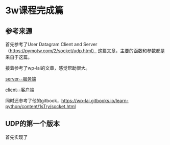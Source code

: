 # 3w课程完成篇


## 参考来源
首先参考了User Datagram Client and Server（https://pymotw.com/2/socket/udp.html）
这篇文章，主要的函数和参数都是来自于这篇。

接着参考了wp-lai的文章，感觉帮助很大。

[server--服务端](https://github.com/wp-lai/OMOOC2py/blob/master/_src/om2py3w/3wex0/server/alanserver.py)

[client--客户端](https://github.com/wp-lai/OMOOC2py/blob/master/_src/om2py3w/3wex0/client/alanclient.py)

同时还参考了他的gitbook，https://wp-lai.gitbooks.io/learn-python/content/1sTry/socket.html


## UDP的第一个版本

首先实现了



















